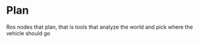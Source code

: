 Plan
====

Ros nodes that plan, that is tools that analyze the world and pick where the vehicle should go
